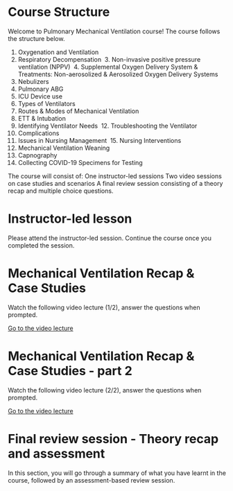 # Course Structure

Welcome to Pulmonary Mechanical Ventilation course! The course follows the structure below.

1. Oxygenation and Ventilation
2. Respiratory Decompensation
 3. Non-invasive positive pressure ventilation (NPPV)
 4. Supplemental Oxygen Delivery System & Treatments: Non-aerosolized & Aerosolized Oxygen Delivery Systems 
5. Nebulizers 
6. Pulmonary ABG
7. ICU Device use 
8. Types of Ventilators 
9. Routes & Modes of Mechanical Ventilation 
10. ETT & Intubation 
11. Identifying Ventilator Needs
 12. Troubleshooting the Ventilator 
13. Complications 
14. Issues in Nursing Management
 15. Nursing Interventions 
16. Mechanical Ventilation Weaning 
17. Capnography 
18. Collecting COVID-19 Specimens for Testing

The course will consist of:
One instructor-led sessions
Two video sessions on case studies and scenarios
A final review session consisting of a theory recap and multiple choice questions.

# Instructor-led lesson
Please attend the instructor-led session. Continue the course once you completed the session.

# Mechanical Ventilation Recap & Case Studies

Watch the following video lecture (1/2), answer the questions when prompted.

[Go to the video lecture](https://covid19.sccm.org/Presentations/Mechanical-Ventilation1/story_html5.html?lms=1)


# Mechanical Ventilation Recap & Case Studies - part 2

Watch the following video lecture (2/2), answer the questions when prompted.

[Go to the video lecture](https://covid19.sccm.org/Presentations/Mechanical-Ventilation2/story_html5.html?lms=1)

# Final review session - Theory recap and assessment

In this section, you will go through a summary of what you have learnt in the course, followed by an assessment-based review session.
